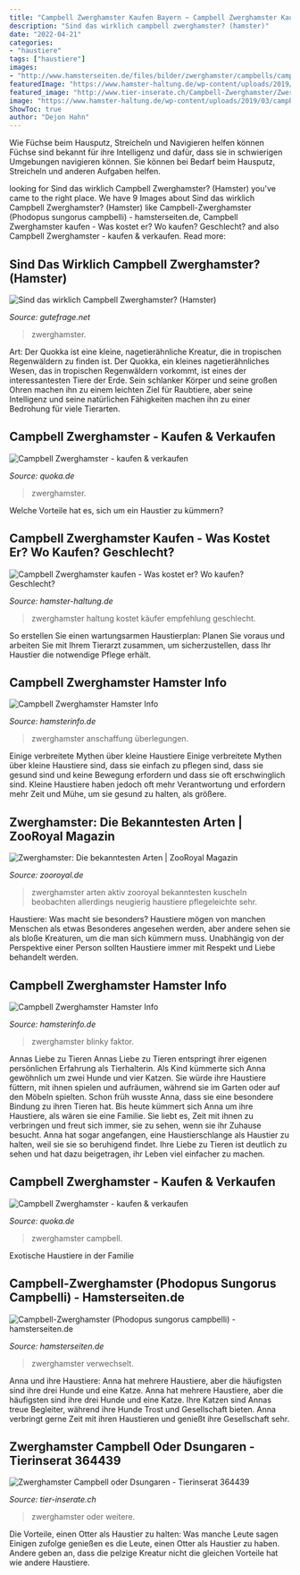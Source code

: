 ```yaml
---
title: "Campbell Zwerghamster Kaufen Bayern ~ Campbell Zwerghamster Kaufen"
description: "Sind das wirklich campbell zwerghamster? (hamster)"
date: "2022-04-21"
categories:
- "haustiere"
tags: ["haustiere"]
images:
- "http://www.hamsterseiten.de/files/bilder/zwerghamster/campbells/campell-zwerghamster-1.jpg"
featuredImage: "https://www.hamster-haltung.de/wp-content/uploads/2019/03/campbell-zwerghamster-kaufen-1110x555.jpg"
featured_image: "http://www.tier-inserate.ch/Campbell-Zwerghamster/Zwerghamster-364439-364439/1.jpg"
image: "https://www.hamster-haltung.de/wp-content/uploads/2019/03/campbell-zwerghamster-kaufen-1110x555.jpg"
ShowToc: true
author: "Dejon Hahn"
---
```



Wie Füchse beim Hausputz, Streicheln und Navigieren helfen können
Füchse sind bekannt für ihre Intelligenz und dafür, dass sie in schwierigen Umgebungen navigieren können. Sie können bei Bedarf beim Hausputz, Streicheln und anderen Aufgaben helfen.

	

		
looking for Sind das wirklich Campbell Zwerghamster? (Hamster) you've came to the right place. We have 9 Images about Sind das wirklich Campbell Zwerghamster? (Hamster) like Campbell-Zwerghamster (Phodopus sungorus campbelli) - hamsterseiten.de, Campbell Zwerghamster kaufen - Was kostet er? Wo kaufen? Geschlecht? and also Campbell Zwerghamster - kaufen &amp; verkaufen. Read more:
		
    
## Sind Das Wirklich Campbell Zwerghamster? (Hamster)

<img loading=lazy src="https://images.gutefrage.net/media/fragen/bilder/sind-das-wirklich-campbell-zwerghamster/1_original.jpg?v=1496921731000" onerror="this.onerror=null;this.src='https://tse1.mm.bing.net/th?id=OIP.0aFa_Ryir9_yxAWCyfidkgHaHa&amp;pid=15.1';" alt="Sind das wirklich Campbell Zwerghamster? (Hamster)">

_Source: gutefrage.net_

>zwerghamster. 

	

Art: Der Quokka ist eine kleine, nagetierähnliche Kreatur, die in tropischen Regenwäldern zu finden ist.
Der Quokka, ein kleines nagetierähnliches Wesen, das in tropischen Regenwäldern vorkommt, ist eines der interessantesten Tiere der Erde. Sein schlanker Körper und seine großen Ohren machen ihn zu einem leichten Ziel für Raubtiere, aber seine Intelligenz und seine natürlichen Fähigkeiten machen ihn zu einer Bedrohung für viele Tierarten.

    
## Campbell Zwerghamster - Kaufen &amp; Verkaufen

<img loading=lazy src="https://pic0.qimage.de/02/54/04/s247045402.jpg" onerror="this.onerror=null;this.src='https://tse3.mm.bing.net/th?id=OIP.4eqGQQ_br-TTuFqPUbknpQAAAA&amp;pid=15.1';" alt="Campbell Zwerghamster - kaufen &amp; verkaufen">

_Source: quoka.de_

>zwerghamster. 

	

Welche Vorteile hat es, sich um ein Haustier zu kümmern?

    
## Campbell Zwerghamster Kaufen - Was Kostet Er? Wo Kaufen? Geschlecht?

<img loading=lazy src="https://www.hamster-haltung.de/wp-content/uploads/2019/03/campbell-zwerghamster-kaufen-1110x555.jpg" onerror="this.onerror=null;this.src='https://tse2.mm.bing.net/th?id=OIP.XjWIGJqFwIrjMcorO4nO5gHaDt&amp;pid=15.1';" alt="Campbell Zwerghamster kaufen - Was kostet er? Wo kaufen? Geschlecht?">

_Source: hamster-haltung.de_

>zwerghamster haltung kostet käufer empfehlung geschlecht. 

	

So erstellen Sie einen wartungsarmen Haustierplan: Planen Sie voraus und arbeiten Sie mit Ihrem Tierarzt zusammen, um sicherzustellen, dass Ihr Haustier die notwendige Pflege erhält.

    
## Campbell Zwerghamster Hamster Info

<img loading=lazy src="http://www.hamsterinfo.de/Campbellbilder/campbell02.jpg" onerror="this.onerror=null;this.src='https://tse1.mm.bing.net/th?id=OIP.9htYBItUnDGKWYw4gzhcQQAAAA&amp;pid=15.1';" alt="Campbell Zwerghamster Hamster Info">

_Source: hamsterinfo.de_

>zwerghamster anschaffung überlegungen. 

	

Einige verbreitete Mythen über kleine Haustiere
Einige verbreitete Mythen über kleine Haustiere sind, dass sie einfach zu pflegen sind, dass sie gesund sind und keine Bewegung erfordern und dass sie oft erschwinglich sind. Kleine Haustiere haben jedoch oft mehr Verantwortung und erfordern mehr Zeit und Mühe, um sie gesund zu halten, als größere.

    
## Zwerghamster: Die Bekanntesten Arten | ZooRoyal Magazin

<img loading=lazy src="https://www.zooroyal.de/magazin/wp-content/uploads/2018/01/Zwerghamster-760x560.jpg" onerror="this.onerror=null;this.src='https://tse4.mm.bing.net/th?id=OIP.0iXNRgMVzKw-p5pGrMOBewHaFc&amp;pid=15.1';" alt="Zwerghamster: Die bekanntesten Arten | ZooRoyal Magazin">

_Source: zooroyal.de_

>zwerghamster arten aktiv zooroyal bekanntesten kuscheln beobachten allerdings neugierig haustiere pflegeleichte sehr. 

	

Haustiere: Was macht sie besonders?
Haustiere mögen von manchen Menschen als etwas Besonderes angesehen werden, aber andere sehen sie als bloße Kreaturen, um die man sich kümmern muss. Unabhängig von der Perspektive einer Person sollten Haustiere immer mit Respekt und Liebe behandelt werden.

    
## Campbell Zwerghamster Hamster Info

<img loading=lazy src="http://www.hamsterinfo.de/Campbellbilder/campbell07.jpg" onerror="this.onerror=null;this.src='https://tse4.mm.bing.net/th?id=OIP.vF1EP0oAigcribx4kZNyewAAAA&amp;pid=15.1';" alt="Campbell Zwerghamster Hamster Info">

_Source: hamsterinfo.de_

>zwerghamster blinky faktor. 

	

Annas Liebe zu Tieren
Annas Liebe zu Tieren entspringt ihrer eigenen persönlichen Erfahrung als Tierhalterin. Als Kind kümmerte sich Anna gewöhnlich um zwei Hunde und vier Katzen. Sie würde ihre Haustiere füttern, mit ihnen spielen und aufräumen, während sie im Garten oder auf den Möbeln spielten. Schon früh wusste Anna, dass sie eine besondere Bindung zu ihren Tieren hat.
Bis heute kümmert sich Anna um ihre Haustiere, als wären sie eine Familie. Sie liebt es, Zeit mit ihnen zu verbringen und freut sich immer, sie zu sehen, wenn sie ihr Zuhause besucht. Anna hat sogar angefangen, eine Haustierschlange als Haustier zu halten, weil sie sie so beruhigend findet. Ihre Liebe zu Tieren ist deutlich zu sehen und hat dazu beigetragen, ihr Leben viel einfacher zu machen.

    
## Campbell Zwerghamster - Kaufen &amp; Verkaufen

<img loading=lazy src="https://pic0.qimage.de/69/24/52/s248522469.jpg" onerror="this.onerror=null;this.src='https://tse1.mm.bing.net/th?id=OIP.ww1DsjlqBJgV-PeXY7DlAAAAAA&amp;pid=15.1';" alt="Campbell Zwerghamster - kaufen &amp; verkaufen">

_Source: quoka.de_

>zwerghamster campbell. 

	

Exotische Haustiere in der Familie

    
## Campbell-Zwerghamster (Phodopus Sungorus Campbelli) - Hamsterseiten.de

<img loading=lazy src="http://www.hamsterseiten.de/files/bilder/zwerghamster/campbells/campell-zwerghamster-1.jpg" onerror="this.onerror=null;this.src='https://tse1.mm.bing.net/th?id=OIP.GjejmxcF-LKI-Ukh4ixw2wHaFh&amp;pid=15.1';" alt="Campbell-Zwerghamster (Phodopus sungorus campbelli) - hamsterseiten.de">

_Source: hamsterseiten.de_

>zwerghamster verwechselt. 

	

Anna und ihre Haustiere: Anna hat mehrere Haustiere, aber die häufigsten sind ihre drei Hunde und eine Katze.
Anna hat mehrere Haustiere, aber die häufigsten sind ihre drei Hunde und eine Katze. Ihre Katzen sind Annas treue Begleiter, während ihre Hunde Trost und Gesellschaft bieten. Anna verbringt gerne Zeit mit ihren Haustieren und genießt ihre Gesellschaft sehr.

    
## Zwerghamster Campbell Oder Dsungaren - Tierinserat 364439

<img loading=lazy src="http://www.tier-inserate.ch/Campbell-Zwerghamster/Zwerghamster-364439-364439/1.jpg" onerror="this.onerror=null;this.src='https://tse2.mm.bing.net/th?id=OIP.meYCJXMa-koNJjmfVJCHrQHaHa&amp;pid=15.1';" alt="Zwerghamster Campbell oder Dsungaren - Tierinserat 364439">

_Source: tier-inserate.ch_

>zwerghamster oder weitere. 

	

Die Vorteile, einen Otter als Haustier zu halten: Was manche Leute sagen
Einigen zufolge genießen es die Leute, einen Otter als Haustier zu haben. Andere geben an, dass die pelzige Kreatur nicht die gleichen Vorteile hat wie andere Haustiere.


